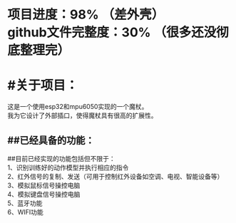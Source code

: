 项目进度：98%     （差外壳）<br>
github文件完整度：30%     （很多还没彻底整理完）
===
#关于项目：
===
这是一个使用esp32和mpu6050实现的一个魔杖。<br>
我为它设计了外部插口，使得魔杖具有很高的扩展性。<br>

##已经具备的功能：
---
##目前已经实现的功能包括但不限于：<br>
1、识别训练好的动作模型并执行相应的指令<br>
2、红外信号的复制、发送（可用于控制红外设备如空调、电视、智能设备等）<br>
3、模拟鼠标信号操控电脑<br>
4、模拟键盘信号操控电脑<br>
5、蓝牙功能<br>
6、WIFI功能
